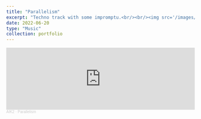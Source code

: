 ```yaml
---
title: "Parallelism"
excerpt: "Techno track with some impromptu.<br/><br/><img src='/images/parallelism.jpg' width='40%'>"
date: 2022-06-20
type: "Music"
collection: portfolio
---
```


<iframe width="100%" height="166" scrolling="no" frameborder="no" allow="autoplay" src="https://w.soundcloud.com/player/?url=https%3A//api.soundcloud.com/tracks/1334045770&color=%23ff5500&auto_play=false&hide_related=false&show_comments=true&show_user=true&show_reposts=false&show_teaser=true"></iframe><div style="font-size: 10px; color: #cccccc;line-break: anywhere;word-break: normal;overflow: hidden;white-space: nowrap;text-overflow: ellipsis; font-family: Interstate,Lucida Grande,Lucida Sans Unicode,Lucida Sans,Garuda,Verdana,Tahoma,sans-serif;font-weight: 100;"><a href="https://soundcloud.com/aik2mlj" title="AIK2" target="_blank" style="color: #cccccc; text-decoration: none;">AIK2</a> · <a href="https://soundcloud.com/aik2mlj/parallelism" title="Parallelism" target="_blank" style="color: #cccccc; text-decoration: none;">Parallelism</a></div>
